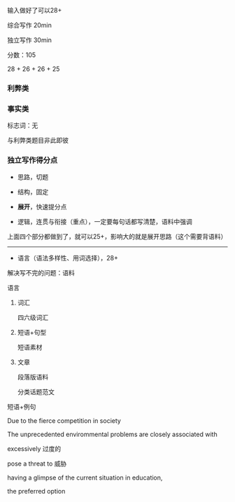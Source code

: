 输入做好了可以28+

综合写作 20min

独立写作 30min



分数：105

28 + 26 + 26 + 25



### 利弊类





### 事实类

标志词：无

与利弊类题目非此即彼



### 独立写作得分点

- 思路，切题

- 结构，固定

- **展开**，快速提分点
- 逻辑，连贯与衔接（重点），一定要每句话都写清楚，语料中强调


上面四个部分都做到了，就可以25+，影响大的就是展开思路（这个需要背语料）

---

- 语言（语法多样性、用词选择），28+




解决写不完的问题：语料

语言

1. 词汇

   四六级词汇

2. 短语+句型

   短语素材

3. 文章

   段落版语料

   分类话题范文



短语+例句

Due to the fierce competition in society

The unprecedented envirommental problems are closely associated with 

excessively 过度的

pose a threat to 威胁

having a glimpse of the current situation in education, 

the preferred option


